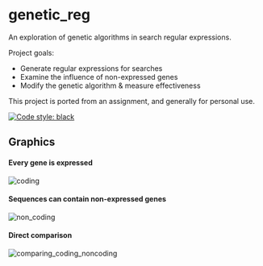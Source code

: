 # genetic_reg

An exploration of genetic algorithms in search regular expressions.

Project goals:
 - Generate regular expressions for searches
 - Examine the influence of non-expressed genes
 - Modify the genetic algorithm & measure effectiveness

This project is ported from an assignment, and generally for personal use.

[![Code style: black](https://img.shields.io/badge/code%20style-black-000000.svg)](https://github.com/psf/black)

## Graphics
#### Every gene is expressed
![coding](https://user-images.githubusercontent.com/11480905/174935372-a290023e-7239-4f37-bc28-e8ab0593f3e8.png)
#### Sequences can contain non-expressed genes
![non_coding](https://user-images.githubusercontent.com/11480905/174935389-5e2d2b36-312d-4ff2-ae3a-35c256f88af3.png)
#### Direct comparison
![comparing_coding_noncoding](https://user-images.githubusercontent.com/11480905/174936520-963f40a1-7299-470c-908f-66a7ff435fa0.png)
